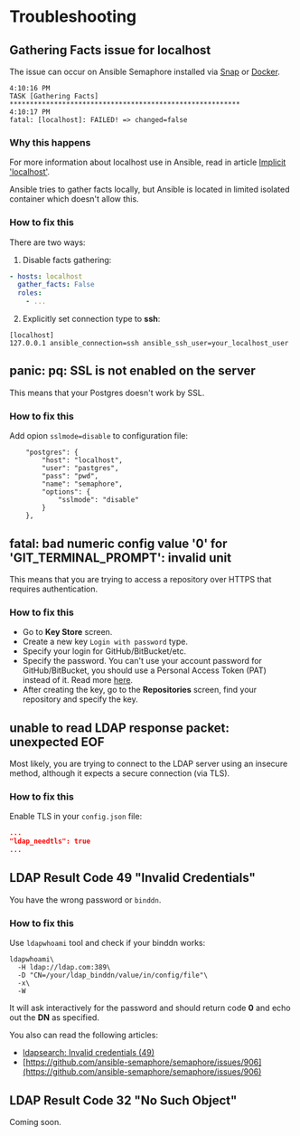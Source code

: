 # Troubleshooting

## Gathering Facts issue for localhost

The issue can occur on Ansible Semaphore installed via [Snap](https://snapcraft.io/semaphore) or [Docker](https://hub.docker.com/r/semaphoreui/semaphore).

```
4:10:16 PM
TASK [Gathering Facts] *********************************************************
4:10:17 PM
fatal: [localhost]: FAILED! => changed=false
```

### Why this happens

For more information about localhost use in Ansible, read in article [Implicit 'localhost'](https://docs.ansible.com/ansible/latest/inventory/implicit_localhost.html).

Ansible tries to gather facts locally, but Ansible is located in limited isolated container which doesn't allow this.

### How to fix this

There are two ways:

1. Disable facts gathering:

```yaml
- hosts: localhost
  gather_facts: False
  roles:
    - ...
```

2. Explicitly set connection type to **ssh**:
```
[localhost]
127.0.0.1 ansible_connection=ssh ansible_ssh_user=your_localhost_user
```

## panic: pq: SSL is not enabled on the server

This means that your Postgres doesn't work by SSL.

### How to fix this

Add opion `sslmode=disable` to configuration file:

```
	"postgres": {
		"host": "localhost",
		"user": "pastgres",
		"pass": "pwd",
		"name": "semaphore",
		"options": {
			"sslmode": "disable"
		}
	},
```

## fatal: bad numeric config value '0' for 'GIT_TERMINAL_PROMPT': invalid unit

This means that you are trying to access a repository over HTTPS that requires authentication.

### How to fix this

* Go to **Key Store** screen.
* Create a new key `Login with password` type.
* Specify your login for GitHub/BitBucket/etc.
* Specify the password. You can't use your account password for GitHub/BitBucket, you should use a Personal Access Token (PAT) instead of it. Read more [here](https://docs.github.com/en/authentication/keeping-your-account-and-data-secure/creating-a-personal-access-token).
* After creating the key, go to the **Repositories** screen, find your repository and specify the key.


## unable to read LDAP response packet: unexpected EOF

Most likely, you are trying to connect to the LDAP server using an insecure method, although it expects a secure connection (via TLS).

### How to fix this

Enable TLS in your `config.json` file:

```json
...
"ldap_needtls": true
...
```

## LDAP Result Code 49 "Invalid Credentials"

You have the wrong password or `binddn`.

### How to fix this

Use `ldapwhoami` tool and check if your binddn works:

```
ldapwhoami\
  -H ldap://ldap.com:389\
  -D "CN=/your/ldap_binddn/value/in/config/file"\
  -x\
  -W
```

It will ask interactively for the password and should return code **0** and echo out the **DN** as specified.

You also can read the following articles: 
* [ldapsearch: Invalid credentials (49)](https://serverfault.com/q/771549/443463)
* [https://github.com/ansible-semaphore/semaphore/issues/906](https://github.com/ansible-semaphore/semaphore/issues/906)

## LDAP Result Code 32 "No Such Object"

Coming soon.